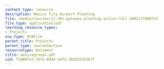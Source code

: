 ```yaml
---
content_type: resource
description: Mexico City Airport Planning
file: /media/courses/11-201-gateway-planning-action-fall-2002/f1908fe27b7e0dd414f3382035163b7f_mexicogroup1.pdf
file_type: application/pdf
learning_resource_types:
- Projects
ocw_type: OCWFile
parent_title: Projects
parent_type: CourseSection
resourcetype: Document
title: mexicogroup1.pdf
uid: f1908fe2-7b7e-0dd4-14f3-382035163b7f
---
```


